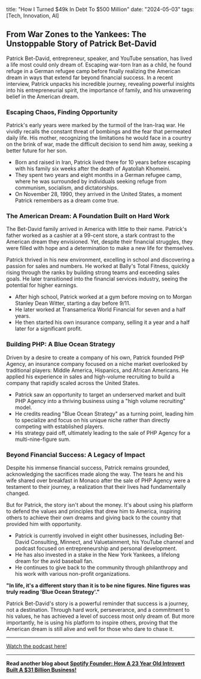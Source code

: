 

title: "How I Turned $49k In Debt To $500 Million"
date: "2024-05-03"
tags: [Tech, Innovation, AI]


## From War Zones to the Yankees: The Unstoppable Story of Patrick Bet-David

Patrick Bet-David, entrepreneur, speaker, and YouTube sensation, has lived a life most could only dream of. Escaping war-torn Iran as a child, he found refuge in a German refugee camp before finally realizing the American dream in ways that extend far beyond financial success. In a recent interview, Patrick unpacks his incredible journey, revealing powerful insights into his entrepreneurial spirit, the importance of family, and his unwavering belief in the American dream.

### Escaping Chaos, Finding Opportunity

Patrick's early years were marked by the turmoil of the Iran-Iraq war. He vividly recalls the constant threat of bombings and the fear that permeated daily life. His mother, recognizing the limitations he would face in a country on the brink of war, made the difficult decision to send him away, seeking a better future for her son. 

- Born and raised in Iran, Patrick lived there for 10 years before escaping with his family six weeks after the death of Ayatollah Khomeini.
- They spent two years and eight months in a German refugee camp, where he was surrounded by individuals seeking refuge from communism, socialism, and dictatorships.
- On November 28, 1990, they arrived in the United States, a moment Patrick remembers as a dream come true.

### The American Dream: A Foundation Built on Hard Work

The Bet-David family arrived in America with little to their name. Patrick's father worked as a cashier at a 99-cent store, a stark contrast to the American dream they envisioned. Yet, despite their financial struggles, they were filled with hope and a determination to make a new life for themselves. 

Patrick thrived in his new environment, excelling in school and discovering a passion for sales and numbers. He worked at Bally's Total Fitness, quickly rising through the ranks by building strong teams and exceeding sales goals. He later transitioned into the financial services industry, seeing the potential for higher earnings. 

- After high school, Patrick worked at a gym before moving on to Morgan Stanley Dean Witter, starting a day before 9/11. 
- He later worked at Transamerica World Financial for seven and a half years.
- He then started his own insurance company, selling it a year and a half later for a significant profit.

### Building PHP: A Blue Ocean Strategy

Driven by a desire to create a company of his own, Patrick founded PHP Agency, an insurance company focused on a niche market overlooked by traditional players: Middle America, Hispanics, and African Americans. He applied his experience in sales and high-volume recruiting to build a company that rapidly scaled across the United States. 

- Patrick saw an opportunity to target an underserved market and built PHP Agency into a thriving business using a "high volume recruiting" model.
- He credits reading "Blue Ocean Strategy" as a turning point, leading him to specialize and focus on his unique niche rather than directly competing with established players.
- His strategy paid off, ultimately leading to the sale of PHP Agency for a multi-nine-figure sum.

### Beyond Financial Success: A Legacy of Impact

Despite his immense financial success, Patrick remains grounded, acknowledging the sacrifices made along the way. The tears he and his wife shared over breakfast in Monaco after the sale of PHP Agency were a testament to their journey, a realization that their lives had fundamentally changed. 

But for Patrick, the story isn't about the money. It's about using his platform to defend the values and principles that drew him to America, inspiring others to achieve their own dreams and giving back to the country that provided him with opportunity.

- Patrick is currently involved in eight other businesses, including Bet-David Consulting, Minnect, and Valuetainment, his YouTube channel and podcast focused on entrepreneurship and personal development.
- He has also invested in a stake in the New York Yankees, a lifelong dream for the avid baseball fan.
- He continues to give back to the community through philanthropy and his work with various non-profit organizations.

**"In life, it's a different story than it is to be nine figures. Nine figures was truly reading 'Blue Ocean Strategy'."**

Patrick Bet-David's story is a powerful reminder that success is a journey, not a destination. Through hard work, perseverance, and a commitment to his values, he has achieved a level of success most only dream of. But more importantly, he is using his platform to inspire others, proving that the American dream is still alive and well for those who dare to chase it.

---

<a href="https://youtube.com/watch?v=U3EaDKXvSY8" target="_blank">Watch the podcast here!</a>


---

**Read another blog about [Spotify Founder: How A 23 Year Old Introvert Built A $31 Billion Business!](./20230928-whitneywolfeherd-thediaryofaceo)**
